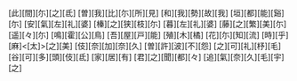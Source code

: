 [此][間][尓][之][氐] [曽][我][比][尓][所][見] [和][我][勢][故][我] [垣][都][能][谿][尓] [安][氣][左][礼][婆] [榛][之][狭][枝][尓] [暮][左][礼][婆] [藤][之][繁][美][尓] [遥][々][尓] [鳴][霍][公][鳥] [吾][屋][戸][能] [殖][木][橘] [花][尓][知][流] [時][乎][麻]<[太]>[之][美] [伎][奈][加][奈][久] [曽][許][波][不][怨] [之][可][礼][杼][毛] [谷][可][多][頭][伎][氐] [家][居][有] [君][之][聞][都][々] [追][氣][奈][久][毛][宇][之]
